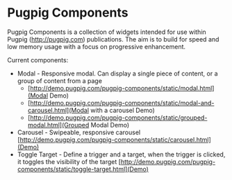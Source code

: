 Pugpig Components
=================

Pugpig Components is a collection of widgets intended for use within Pugpig (http://pugpig.com) publications. The aim is to build for speed and low memory usage with a focus on progressive enhancement.

Current components:

* Modal - Responsive modal. Can display a single piece of content, or a group of content from a page
  * [http://demo.pugpig.com/pugpig-components/static/modal.html](Modal Demo)
  * [http://demo.pugpig.com/pugpig-components/static/modal-and-carousel.html](Modal with a carousel Demo)
  * [http://demo.pugpig.com/pugpig-components/static/grouped-modal.html](Grouped Modal Demo)
* Carousel - Swipeable, responsive carousel [http://demo.pugpig.com/pugpig-components/static/carousel.html](Demo)
* Toggle Target - Define a trigger and a target, when the trigger is clicked, it toggles the visibility of the target [http://demo.pugpig.com/pugpig-components/static/toggle-target.html](Demo)
